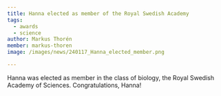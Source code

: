 ```yaml
---
title: Hanna elected as member of the Royal Swedish Academy
tags:
  - awards
  - science
author: Markus Thorén
member: markus-thoren
image: /images/news/240117_Hanna_elected_member.png

---
```


Hanna was elected as member in the class of biology, the Royal Swedish Academy of Sciences. Congratulations, Hanna!